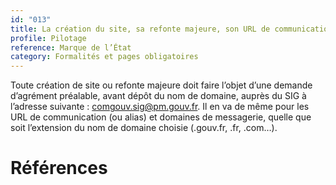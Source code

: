 ```yaml
---
id: "013"
title: La création du site, sa refonte majeure, son URL de communication et ses domaines de messagerie ont fait l'objet d'une demande d'agrément auprès du service d'information du Gouvernement (SIG).
profile: Pilotage
reference: Marque de l’État
category: Formalités et pages obligatoires
---
```


Toute création de site ou refonte majeure doit faire l’objet d’une demande d’agrément préalable, avant dépôt du nom de domaine, auprès du SIG à l’adresse suivante : comgouv.sig@pm.gouv.fr. Il en va de même pour les URL de communication (ou alias) et domaines de messagerie, quelle que soit l’extension du nom de domaine choisie (.gouv.fr, .fr, .com…).

# Références


